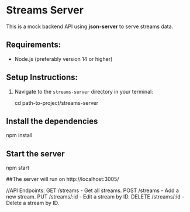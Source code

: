 # Streams Server

This is a mock backend API using **json-server** to serve streams data.

## Requirements:
- Node.js (preferably version 14 or higher)

## Setup Instructions:
1. Navigate to the `streams-server` directory in your terminal:
   
   cd path-to-project/streams-server

## Install the dependencies
  npm install

## Start the server
  npm start

##The server will run on http://localhost:3005/

//API Endpoints:
GET /streams - Get all streams.
POST /streams - Add a new stream.
PUT /streams/:id - Edit a stream by ID.
DELETE /streams/:id - Delete a stream by ID.

